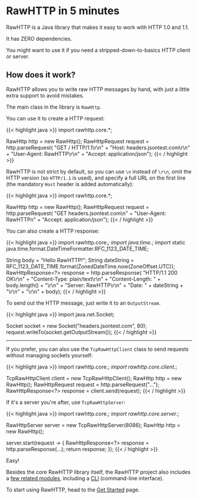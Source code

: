 # RawHTTP in 5 minutes

RawHTTP is a Java library that makes it easy to work with HTTP 1.0 and 1.1.

It has ZERO dependencies.

You might want to use it if you need a stripped-down-to-basics HTTP client or server.

## How does it work?

RawHTTP allows you to write raw HTTP messages by hand, with just a little extra support to avoid mistakes.

The main class in the library is `RawHttp`.

You can use it to create a HTTP request:

{{< highlight java >}}
import rawhttp.core.*;

RawHttp http = new RawHttp();
RawHttpRequest request = http.parseRequest(
    "GET / HTTP/1.1\r\n" +
    "Host: headers.jsontest.com\r\n" +
    "User-Agent: RawHTTP\r\n" +
    "Accept: application/json");
{{< / highlight >}}

RawHTTP is not strict by default, so you can use `\n` instead of `\r\n`, omit the
HTTP version (so `HTTP/1.1` is used), and specify a full URL on the first line
(the mandatory `Host` header is added automatically):

{{< highlight java >}}
import rawhttp.core.*;

RawHttp http = new RawHttp();
RawHttpRequest request = http.parseRequest(
    "GET headers.jsontest.com\n" +
    "User-Agent: RawHTTPn" +
    "Accept: application/json");
{{< / highlight >}}

You can also create a HTTP response:

{{< highlight java >}}
import rawhttp.core.*;
import java.time.*;
import static java.time.format.DateTimeFormatter.RFC_1123_DATE_TIME;

String body = "Hello RawHTTP!";
String dateString = RFC_1123_DATE_TIME.format(ZonedDateTime.now(ZoneOffset.UTC));
RawHttpResponse<?> response = http.parseResponse(
    "HTTP/1.1 200 OK\r\n" +
    "Content-Type: plain/text\r\n" +
    "Content-Length: " + body.length() + "\r\n" +
    "Server: RawHTTP\r\n" +
    "Date: " + dateString + "\r\n" +
    "\r\n" +
    body);
{{< / highlight >}}

To send out the HTTP message, just write it to an `OutputStream`.

{{< highlight java >}}
import java.net.Socket;

Socket socket = new Socket("headers.jsontest.com", 80);
request.writeTo(socket.getOutputStream());
{{< / highlight >}}

<hr>

If you prefer, you can also use the `TcpRawHttpClient` class to send requests
without managing sockets yourself:

{{< highlight java >}}
import rawhttp.core.*;
import rawhttp.core.client.*;

TcpRawHttpClient client = new TcpRawHttpClient();
RawHttp http = new RawHttp();
RawHttpRequest request = http.parseRequest("...");
RawHttpResponse<?> response = client.send(request);
{{< / highlight >}}

If it's a server you're after, use `TcpRawHttpServer`:

{{< highlight java >}}
import rawhttp.core.*;
import rawhttp.core.server.*;

RawHttpServer server = new TcpRawHttpServer(8086);
RawHttp http = new RawHttp();

server.start(request -> {
    RawHttpResponse<?> response = http.parseResponse(...);
    return response;
});
{{< / highlight >}}

Easy!

Besides the core RawHTTP library itself, the RawHTTP project also includes a
[few related modules](/rawhttp/rawhttp-modules),
including a [CLI](/rawhttp/rawhttp-modules/cli) (command-line interface).

To start using RawHTTP, head to the [Get Started](/rawhttp/docs/get-started) page.